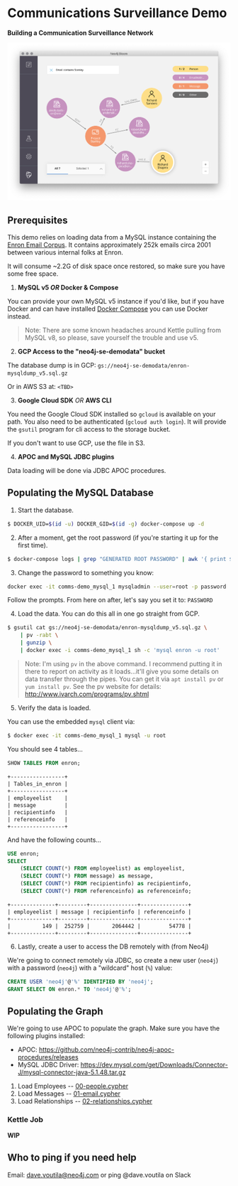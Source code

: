 # Communications Surveillance Demo
__Building a Communication Surveillance Network__

![Project Stanley](./img/enron-project-stanley.png?raw=true)

## Prerequisites
This demo relies on loading data from a MySQL instance containing the
[Enron Email Corpus](https://en.wikipedia.org/wiki/Enron_Corpus). It
contains approximately 252k emails circa 2001 between various internal
folks at Enron.

It will consume ~2.2G of disk space once restored, so make sure you
have some free space.

1. **MySQL v5 *OR* Docker & Compose**

You can provide your own MySQL v5 instance if you'd like, but if you have
Docker and can have installed [Docker
Compose](https://docs.docker.com/compose/install/) you can use Docker instead.

> Note: There are some known headaches around Kettle pulling from
> MySQL v8, so please, save yourself the trouble and use v5.

2. **GCP Access to the "neo4j-se-demodata" bucket**

The database dump is in GCP:
`gs://neo4j-se-demodata/enron-mysqldump_v5.sql.gz`

Or in AWS S3 at:
`<TBD>`

3. **Google Cloud SDK** *OR* **AWS CLI**

You need the Google Cloud SDK installed so `gcloud` is available on
your path. You also need to be authenticated (`gcloud auth login`). It
will provide the `gsutil` program for cli access to the storage bucket.

If you don't want to use GCP, use the file in S3.


4. **APOC and MySQL JDBC plugins**

Data loading will be done via JDBC APOC procedures.


## Populating the MySQL Database

1. Start the database.

```bash
$ DOCKER_UID=$(id -u) DOCKER_GID=$(id -g) docker-compose up -d
```

2. After a moment, get the root password (if you're starting it up for the first time).
```bash
$ docker-compose logs | grep "GENERATED ROOT PASSWORD" | awk '{ print $NF }'
```

3. Change the password to something you know:

```bash
docker exec -it comms-demo_mysql_1 mysqladmin --user=root -p password
```

Follow the prompts. From here on after, let's say you set it to: `PASSWORD`

4. Load the data. You can do this all in one go straight from GCP.

```bash
$ gsutil cat gs://neo4j-se-demodata/enron-mysqldump_v5.sql.gz \
    | pv -rabt \
    | gunzip \
    | docker exec -i comms-demo_mysql_1 sh -c 'mysql enron -u root'
```

> Note: I'm using `pv` in the above command. I recommend putting it in
> there to report on activity as it loads...it'll give you some
> details on data transfer through the pipes. You can get it via `apt
> install pv` or `yum install pv`. See the pv website for details:
> http://www.ivarch.com/programs/pv.shtml

5. Verify the data is loaded.

You can use the embedded `mysql` client via:

```bash
$ docker exec -it comms-demo_mysql_1 mysql -u root
```

You should see 4 tables...
```sql
SHOW TABLES FROM enron;
```
```
+-----------------+
| Tables_in_enron |
+-----------------+
| employeelist    |
| message         |
| recipientinfo   |
| referenceinfo   |
+-----------------+
```

And have the following counts...

```sql
USE enron;
SELECT
    (SELECT COUNT(*) FROM employeelist) as employeelist,
    (SELECT COUNT(*) FROM message) as message,
    (SELECT COUNT(*) FROM recipientinfo) as recipientinfo,
    (SELECT COUNT(*) FROM referenceinfo) as referenceinfo;
```

```
+--------------+---------+---------------+---------------+
| employeelist | message | recipientinfo | referenceinfo |
+--------------+---------+---------------+---------------+
|          149 |  252759 |       2064442 |         54778 |
+--------------+---------+---------------+---------------+
```

6. Lastly, create a user to access the DB remotely with (from Neo4j)

We're going to connect remotely via JDBC, so create a new user
(`neo4j`) with a password (`neo4j`) with a "wildcard" host (`%`) value:

```sql
CREATE USER 'neo4j'@'%' IDENTIFIED BY 'neo4j';
GRANT SELECT ON enron.* TO 'neo4j'@'%';
```


## Populating the Graph

We're going to use APOC to populate the graph. Make sure you have the
following plugins installed:

- APOC: https://github.com/neo4j-contrib/neo4j-apoc-procedures/releases
- MySQL JDBC Driver: https://dev.mysql.com/get/Downloads/Connector-J/mysql-connector-java-5.1.48.tar.gz

1. Load Employees -- [00-people.cypher](./00-people.cypher)
2. Load Messages -- [01-email.cypher](./01-email.cypher)
3. Load Relationships -- [02-relationships.cypher](./02-relationships.cypher)

### Kettle Job
**WIP**

## Who to ping if you need help

Email: dave.voutila@neo4j.com or ping @dave.voutila on Slack
